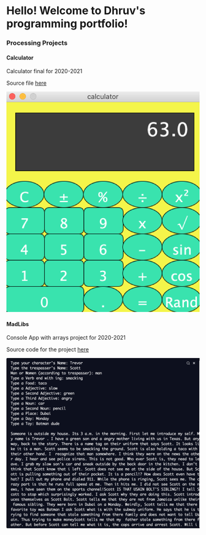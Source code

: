 # Hello! Welcome to Dhruv's programming portfolio!

### Processing Projects

#### Calculator
Calculator final for 2020-2021

Source file [here](https://github.com/Dhruv-Reddy/programmingPortfolio/tree/gh-pages/src/calculator)

![](https://github.com/Dhruv-Reddy/programmingPortfolio/blob/gh-pages/images/Calculator.png?raw=true)

#### MadLibs
Console App with arrays project for 2020-2021

Source code for the project [here](https://github.com/Dhruv-Reddy/programmingPortfolio/blob/gh-pages/src/MadLibs)

![](https://github.com/Dhruv-Reddy/programmingPortfolio/blob/gh-pages/images/Screen%20Shot%202021-04-21%20at%208.05.06%20AM.png)


